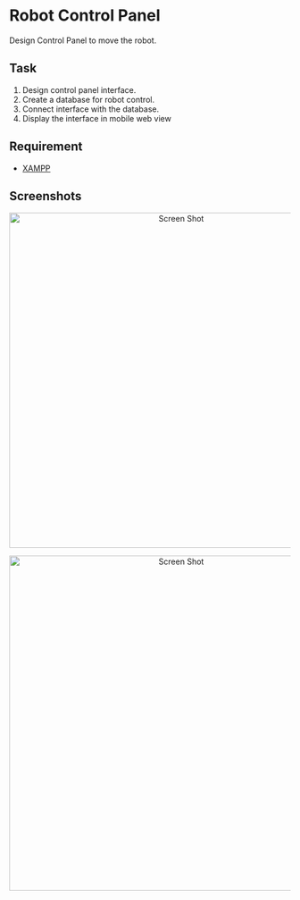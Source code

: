 # Robot Control Panel
Design Control Panel to move the robot.

## Task
1. Design control panel interface.
2. Create a database for robot control.
3. Connect interface with the database. 
4. Display the interface in mobile web view 

## Requirement

* [XAMPP](https://www.apachefriends.org/download.html)
 
## Screenshots

<p align="center">
<img width="600" alt="Screen Shot" src="https://user-images.githubusercontent.com/27751735/124151909-b5cf9b80-da9b-11eb-9b93-8a334c8648c7.gif">
</p>
<p align="center">
<img width="600" alt="Screen Shot" src="https://user-images.githubusercontent.com/27751735/124152453-35f60100-da9c-11eb-8bdb-a8fc917ab2ee.png">
</p>
